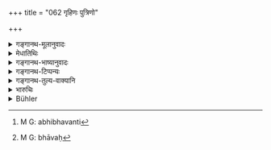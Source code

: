 +++
title = "062 गृहिणः पुत्रिणो"

+++

<details><summary>गङ्गानथ-मूलानुवादः</summary>

Householders, men with sons, respectable natives, and men of the kṣatriya, vaiśya and śūdra castes are competent to act as witnesses, when cited by suitors;—and not any and every person, except in emergencies.—(62)
</details>

<details><summary>मेधातिथिः</summary>

कृतदारपरिग्रहा **गृहिणः** । गृहशब्दो दारेषु वर्तते । ते हि स्वकलत्रपरिभवभयान् न कूटम् आचरन्ति । आत्मनि केचिन् निरपेक्षा अपि भवन्ति[^२४२] । अन्यदेशान्तरगमनेनात्मानं रक्षयिष्याम इहैव च क्वचिद् गुप्ता भविष्यामो धनं मित्रं वार्जयाम इत्य् अनया बुद्ध्या अनृतम् अपि वदन्ति । कुटुम्बिनस् तु स्वकुटुम्बभयात् क्व वात्मानं न परिरक्षिष्याम इति दूरं कृत्वा कुटुम्बस्य सापेक्षतया राजदण्दभयान् नान्यथा प्रवर्तन्ते । 


[^२४२]:
     M G: abhibhavanti

**पुत्रिण** इति । पुत्रस्नेहात् पुत्रिणः । अपुत्रदारश् च साक्षिप्रश्नकाले साद्वाचारो ऽपि कदाचिन् न संनिहितो भवति । स हि नैकस्मिन् देशे आस्थानवान् भवति । एवं **मौला** अपि व्याख्येयाः । मौला जानपदास् तद्देशाभिजनाः । ते हि स्वजनज्ञातिमध्ये पापभीरुतया न मिथ्या वदन्ति । मूलं प्रतिष्ठा, सा येषाम् अस्ति ते **मौलाः** । अर्थकथनम् एतत् । तद्धितस् तु भावार्थ एव कर्तव्यः । यो हि यत्र भवः[^२४३] सो ऽपि तस्यास्तित्य् अविरुद्धम् ।


[^२४३]:
     M G: bhāvaḥ

**क्षत्रविट्शूद्रयोनयः** । न ब्राह्मणः । सर्वदा ह्य् अस्याध्ययनाध्यापने विहिते, अन्वहं वाग्निहोत्रहोमः । तत्र दूरस्थे राजनि धर्मोपरोधो ऽस्य मा भूद् इत्य् असौ न कर्तव्यतयोपादीयते । यदृच्छयावगतार्थस् तु साक्ष्यन्तराभावे गरीयसि कार्ये मुख्यतमः स साक्षी । तथा च "ब्रूहीति ब्राह्मणं पृच्छेत्" (म्ध् ८.८८) इति साक्षिप्रश्नो भविष्यति । **योनि**शब्दः प्रत्येकम् अभिसंबध्यते । क्षत्रं[^२४४] योनिर् उत्पत्तिः कारणम् अस्यासौ क्षत्रयोनिः । क्षत्रियजातीय इत्य् अर्थः । क्षत्राद् वा योनिर् जन्मास्येति पञ्चमीति योगविभागात् समासो ऽप्य् उक्तः । अर्थिना यदोक्तं भवत्य् एते मम साक्षिणः तदा[^२४५] साक्षिकर्मणि योग्या भवन्ति । ये तु स्वयम् आगत्य साक्ष्यं ददति न ते साक्षिणः ।   

**अनापदि** । आपत् साक्ष्यन्तराभाव इति <u>केचित्</u> । <u>तद्</u> अयुक्तम् । विसंवादकत्वम् असाक्षित्वे कारणम् । तत्संवादकान्तराभावे नापैति । न वयं ब्रूमः — प्रतिषिद्धसाक्षिभावा[^२४६] विद्यमानानृताभिधानहेतवो ऽर्थसंबन्द्यादयो वास्याम् अवस्थायां प्रतिप्रसूयन्ते — किं तर्हि येषां कदाचिद् आहूयमानानां धर्मविरोधो भवति श्रोत्रियादीनां तेषाम् अविद्यमानेष्व् अन्येष्व् अनुभूतार्थानाम् इदं प्रत्यनुज्ञानं न पुनर् अनृतानाम् ॥ ८.६२ ॥
</details>

<details><summary>गङ्गानथ-भाष्यानुवादः</summary>

‘*Householders*’—persons who have married; the term ‘*gṛha*,’ ‘house,’ standing for *wife*. Through fear of trouble falling upon their wives, these men do not act dishonestly; there are many who may be indifferent in regard to consequences to themselves personally, and may give false evidence, thinking thus—‘I shall save myself by going away to some other country, or even in this country I shall hide myself and acquire wealth and friends’; but when they have a family they have fears regarding the family and, setting aside all ideas of fleeing away and keeping themselves safe, and, in the best interests of the family, desist from dishonest dealings, through fear of punishments being inflicted upon their family.

‘*Men with sons*;’—through love for their sons, such men shun all dishonest dealings; and further, people who have no wife and children, even though they may be quite honest, may not be available (meettai th)? of the evidence being taken; because such people do not have any fixed abode.

‘*Maulāḥ*,’ ‘*respectable natives*’;—this also is open to the same explanation. The terms stand for *natives born in the country*; these, being afraid of committing a sinful act among their own people, do not tell lies. the term ‘*maula*’ denotes ‘those who command *mūla* or respect’; but this is only an explanation of the denotation of the term; and the nominal affix denotes *nativity*. Men born in a country generally live there; so there is no incongruity in this.

‘*Men of the kṣatriya, vaiśya and śūdra castes*,’—not the Brāhmaṇa, as for him, constant study and teaching have been prescribed,—or the daily offering of the *Agnihotra* offerings; so that if the King were at a distance from him, and he were summoned to appear before him, it would load to a dereliction of his duty; and it is with a view to guard against this that he is not mentioned as fit for being cited as a witness. But if the Brāhmaṇa happens to know all about the case, and there are no other witnesses, and the case is an important one,—then he is the most important witness. It is with a view to these latter cases that the exact form of question for the Brāhmaṇa-witness is going to be laid down:—‘This Brāhmaṇa shall be examined by being asked *to speak*’ (verse 88 *below*).

The term ‘*yoni*’ (in the compound ‘*kṣatra-viṭ-śūdra-yonayaḥ*’) is to be construed with each of the preceding terms; the meaning being ‘those of whom the kṣatriya is the *yoni* or origin,’ *i.e*., those of the
*kṣatriya* caste; or the right explanation of the compound may be with
the Ablative—‘*kṣatrāt yoniḥ janma yasya*,’ ‘he whose birth is from the
*kṣatriya* caste.’

These persons become competent witnesses only when the suitor declares—‘these are my witnesses.’ Those who come and volunteer to give evidence are not real ‘witnesses.’

‘*Except in emergencies*’.—Some people have explained that the ‘emergency’ meant here is the *absence of other witnesses*. But this is not right. Because untruthfulness is the only thing that disqualifies one from being a proper ‘witness’; and this disqualification does not cease, simply because other truthful witnesses are not available. We do not mean to say that the phrase (‘except in emergencies’) permits the admissibility as witnesses of such persons as have been definitely declared to be disqualified, or of those who have reasons to depose falsely, or those who are interested in the case; all that we mean is that in the event of no other witnesses being available, the saving clause permits the calling of such Vedic scholars and other persons as may be conversant with the facts of the case, whose summoning might interfere with these religious practices,—and not of admitted liars.—(62)
</details>

<details><summary>गङ्गानथ-टिप्पन्यः</summary>

‘*Maulāḥ*’—‘Natives of the place’ (Medhātithi);—‘heads of families or
friends.’

This verse is quoted in *Aparārka* (p. 665);—and in
*Vyavahāra-Bālambhaṭṭī* (p. 256).
</details>

<details><summary>गङ्गानथ-तुल्य-वाक्यानि</summary>

**(verses 8.61-63)  
**

See Comparative notes for [Verse
8.61].
</details>

<details><summary>भारुचिः</summary>

श्रोत्रियस्य साक्षित्वे प्रतिषेधाद् ब्राह्मणस्याश्रोत्रियस्यास्ति साक्षित्वम् इति गम्यते । अन्त्यजस्य प्रतिषेधाद् धीनोत्कृष्टानाम् अपि शूद्राणां ग्रहणं प्रतीयते ॥ ८.६२ ॥
</details>

<details><summary>Bühler</summary>

062	Householders, men with male issue, and indigenous (inhabitants of the country, be they) Kshatriyas, Vaisyas, or Sudras, are competent, when called by a suitor, to give evidence, not any persons whatever (their condition may be) except in cases of urgency.
</details>
